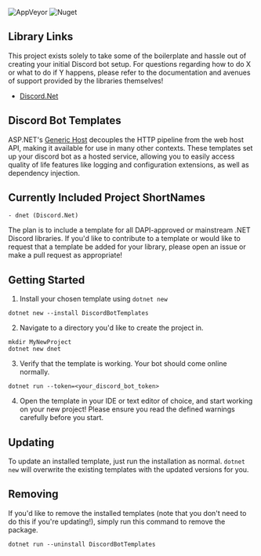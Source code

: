 ![AppVeyor](https://img.shields.io/appveyor/ci/trinitrot0luene/DiscordBotTemplates.svg?style=popout)
![Nuget](https://img.shields.io/nuget/v/DiscordBotTemplates.svg?label=DiscordBotTemplates&style=popout)

## Library Links

This project exists solely to take some of the boilerplate and hassle out of creating your initial Discord bot setup. For questions regarding how to do X or what to do if Y happens, please refer to the documentation and avenues of support provided by the libraries themselves!

- [Discord.Net](https://github.com/discord-net/Discord.Net)

## Discord Bot Templates

ASP.NET's [Generic Host](https://docs.microsoft.com/en-us/aspnet/core/fundamentals/host/generic-host?view=aspnetcore-2.2) decouples the HTTP pipeline from the web host API, making it available for use in many other contexts. These templates set up your discord bot as a hosted service, allowing you to easily access quality of life features like logging and configuration extensions, as well as dependency injection. 

## Currently Included Project ShortNames

```
- dnet (Discord.Net)
```

The plan is to include a template for all DAPI-approved or mainstream .NET Discord libraries. If you'd like to contribute to a template or would like to request that a template be added for your library, please open an issue or make a pull request as appropriate!

## Getting Started

1. Install your chosen template using `dotnet new`
```
dotnet new --install DiscordBotTemplates
```
2. Navigate to a directory you'd like to create the project in.
```
mkdir MyNewProject
dotnet new dnet
```
3. Verify that the template is working. Your bot should come online normally.
```
dotnet run --token=<your_discord_bot_token>
```
4. Open the template in your IDE or text editor of choice, and start working on your new project! Please ensure you read the defined warnings carefully before you start.

## Updating

To update an installed template, just run the installation as normal. `dotnet new` will overwrite the existing templates with the updated versions for you.

## Removing

If you'd like to remove the installed templates (note that you don't need to do this if you're updating!), simply run this command to remove the package.
```
dotnet run --uninstall DiscordBotTemplates
```
